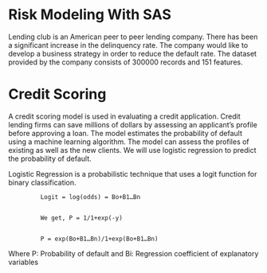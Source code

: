 # Risk Modeling With SAS

Lending club is an American peer to peer lending company. There has been a significant increase in the delinquency rate. The company would like to develop a business strategy 
in order to reduce the default rate. The dataset provided by the company consists of 300000 records and 151 features.  

# Credit Scoring

A credit scoring model is used in evaluating a credit application. Credit lending firms can save millions of dollars by assessing an applicant’s profile before approving a loan. The model estimates the probability of default using a machine learning algorithm. The model can assess the profiles of existing as well as the new clients. We will use logistic regression to predict the probability of default.


Logistic Regression is a probabilistic technique that uses a logit function for binary classification.
             
             Logit = log(odds) = Bo+B1…Bn


             We get, P = 1/1+exp(-y)
             
             
             P = exp(Bo+B1…Bn)/1+exp(Bo+B1…Bn) 
             
             
Where P: Probability of default and Bi: Regression coefficient of explanatory variables
